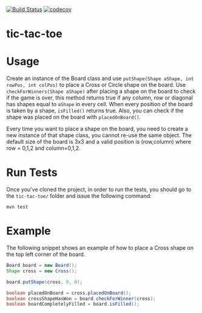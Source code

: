 [![Build Status](https://travis-ci.org/bericardo/tic-tac-toe.svg?branch=master)](https://travis-ci.org/bericardo/tic-tac-toe) [![codecov](https://codecov.io/gh/bericardo/tic-tac-toe/branch/master/graph/badge.svg)](https://codecov.io/gh/bericardo/tic-tac-toe)

# tic-tac-toe

# Usage

Create an instance of the Board class and use  `putShape(Shape aShape, int rowPos, int colPos)` to place a Cross or Circle shape on the board. Use `checkForWinners(Shape aShape)` after placing a shape on the board to check if the game is over, this method returns true if any column, row or diagonal has shapes equal to `aShape` in every cell. When every position of the board is taken by a shape, `isFilled()` returns true. Also, you can check if the shape was placed on the board with `placedOnBoard()`.

Every time you want to place a shape on the board, you need to create a new instance of that shape class, you cannot re-use the same object. The default size of the board is 3x3 and a valid position is (row,column) where row = 0,1,2 and column=0,1,2.

# Run Tests
Once you've cloned the project, in order to run the tests, you should go to the `tic-tac-toe/` folder and issue the following command:

```
mvn test
```

# Example

The following snippet shows an example of how to place a Cross shape on the top left corner of the board.

``` java
Board board = new Board();
Shape cross = new Cross();

board.putShape(cross, 0, 0);

boolean placedOnBoard = cross.placedOnBoard();
boolean crossShapeHasWon = board.checkForWinner(cross);
boolean boardCompletelyFilled = board.isFilled();
```
